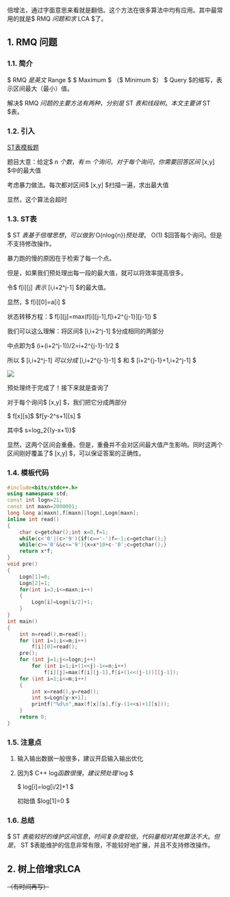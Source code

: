 倍增法，通过字面意思来看就是翻倍。这个方法在很多算法中均有应用。其中最常用的就是$ RMQ $问题和求$ LCA $了。
## 1. RMQ 问题

### 1.1. 简介

$ RMQ $是英文$ Range $ $ Maximum $ （$ Minimum $） $ Query $的缩写，表示区间最大（最小）值。

解决$ RMQ $问题的主要方法有两种，分别是$ ST $表和线段树。本文主要讲$ ST $表。

### 1.2. 引入
[ST表模板题](https://www.luogu.org/problemnew/show/P3865)

题目大意：给定$ n $个数，有$ m $个询问，对于每个询问，你需要回答区间$ [x,y] $中的最大值

考虑暴力做法。每次都对区间$ [x,y] $扫描一遍，求出最大值

显然，这个算法会超时

### 1.3. ST表

$ ST $表基于倍增思想，可以做到$ O(nlog{n})$预处理，$ O(1) $回答每个询问。但是不支持修改操作。

暴力跑的慢的原因在于检索了每一个点。

但是，如果我们预处理出每一段的最大值，就可以将效率提高很多。

令$ f[i][j] $表示$ [i,i+2^j-1] $的最大值。

显然，$ f[i][0]=a[i] $

状态转移方程：$ f[i][j]=max(f[i][j-1],f[i+2^{j-1}][j-1]) $

我们可以这么理解：将区间$ [i,i+2^j-1] $分成相同的两部分

中点即为$ (i+(i+2^j-1))/2=i+2^{j-1}-1/2 $

所以 $ [i,i+2^j-1] $可以分成$ [i,i+2^{j-1}-1] $ 和 $ [i+2^{j-1}+1,i+2^j-1] $

![](https://cdn.luogu.org/upload/pic/32629.png)

预处理终于完成了！接下来就是查询了

对于每个询问$ [x,y] $，我们把它分成两部分

$ f[x][s]$  $f[y-2^s+1][s] $

其中$ s=log_2{(y-x+1)}$

显然，这两个区间会重叠。但是，重叠并不会对区间最大值产生影响。同时这两个区间刚好覆盖了$ [x,y] $，可以保证答案的正确性。

### 1.4. 模板代码
```cpp
#include<bits/stdc++.h>
using namespace std;
const int logn=21;
const int maxn=2000001;
long long a[maxn],f[maxn][logn],Logn[maxn];
inline int read()
{
    char c=getchar();int x=0,f=1;
    while(c<'0'||c>'9'){if(c=='-')f=-1;c=getchar();}
    while(c>='0'&&c<='9'){x=x*10+c-'0';c=getchar();}
    return x*f;
}
void pre() 
{
    Logn[1]=0;
    Logn[2]=1;
    for(int i=3;i<=maxn;i++)
    {
        Logn[i]=Logn[i/2]+1;
    }
}
int main()
{
    int n=read(),m=read();
    for (int i=1;i<=m;i++)
        f[i][0]=read();
    pre();
    for (int j=1;j<=logn;j++)
        for (int i=1;i+(1<<j)-1<=n;i++)
            f[i][j]=max(f[i][j-1],f[i+(1<<(j-1))][j-1]);
    for (int i=1;i<=m;i++)
    {
        int x=read(),y=read();
        int s=Logn[y-x+1];
        printf("%d\n",max(f[x][s],f[y-(1<<s)+1][s]));   
    }
    return 0;
}
```
### 1.5. 注意点

1. 输入输出数据一般很多，建议开启输入输出优化
2. 因为$ C++ log$函数很慢，建议预处理$ log $

   $ log[i]=log[i/2]+1 $ 
   
   初始值 $log[1]=0 $


### 1.6. 总结
$ ST $表能较好的维护区间信息，时间复杂度较低，代码量相对其他算法不大。但是，$ ST $表能维护的信息非常有限，不能较好地扩展，并且不支持修改操作。

## 2. 树上倍增求LCA

~~（有时间再写）~~
